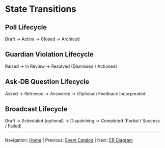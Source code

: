 # State Transitions

## Poll Lifecycle

Draft -> Active -> Closed -> Archived

## Guardian Violation Lifecycle

Raised -> In Review -> Resolved (Dismissed / Actioned)

## Ask‑DB Question Lifecycle

Asked -> Retrieved -> Answered -> (Optional) Feedback Incorporated

## Broadcast Lifecycle

Draft -> Scheduled (optional) -> Dispatching -> Completed (Partial / Success / Failed)

---
Navigation: [Home](home.md) | Previous: [Event Catalog](event_catalog.md) | Next: [ER Diagram](er_diagram.md)
